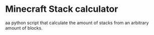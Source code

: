 # Minecraft Stack calculator
 aa python script that calculate the amount of stacks from an arbitrary amount of blocks.
